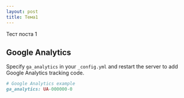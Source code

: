 ```yaml
---
layout: post
title: Тема1
---
```

 Тест поста 1


## Google Analytics

Specify `ga_analytics` in your `_config.yml` and restart the server to add Google Analytics tracking code.

```ruby
# Google Analytics example
ga_analytics: UA-000000-0
```
